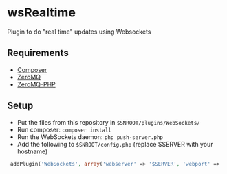 wsRealtime
==========

Plugin to do "real time" updates using Websockets

## Requirements

* [Composer](http://getcomposer.org/)
* [ZeroMQ](http://zeromq.org/)
* [ZeroMQ-PHP](http://pecl.php.net/package/zmq)

## Setup

* Put the files from this repository in `$SNROOT/plugins/WebSockets/`
* Run composer: `composer install`
* Run the WebSockets daemon: `php push-server.php`
* Add the following to `$SNROOT/config.php` (replace $SERVER with your hostname)
```php
 addPlugin('WebSockets', array('webserver' => '$SERVER', 'webport' => '8080));
 ```

